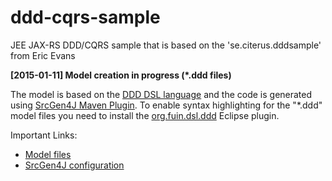 ddd-cqrs-sample
===============

JEE JAX-RS DDD/CQRS sample that is based on the 'se.citerus.dddsample' from Eric Evans

**[2015-01-11] Model creation in progress (*.ddd files)**

The model is based on the [DDD DSL language](https://github.com/fuinorg/org.fuin.dsl.ddd/) and the code is generated using [SrcGen4J Maven Plugin](https://github.com/fuinorg/srcgen4j-maven/).
To enable syntax highlighting for the "*.ddd" model files you need to install the [org.fuin.dsl.ddd](https://github.com/fuinorg/org.fuin.dsl.ddd/) Eclipse plugin.

Important Links:
- [Model files](https://github.com/fuinorg/ddd-cqrs-sample/tree/master/src/main/model)
- [SrcGen4J configuration](https://github.com/fuinorg/ddd-cqrs-sample/blob/master/srcgen4j-config.xml)
